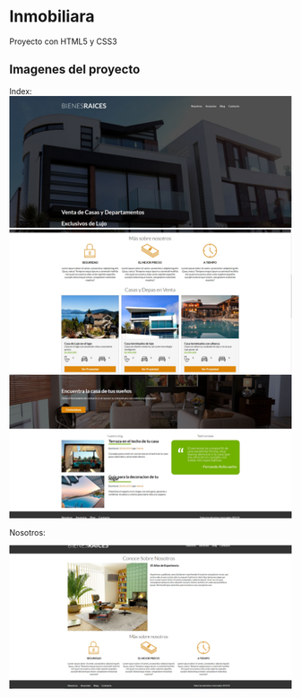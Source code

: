 # Inmobiliara
Proyecto con HTML5 y CSS3 

## Imagenes del proyecto

Index:
![Index 1](https://github.com/FerAgustinAvila/Inmobiliara/blob/master/vista/index1.jpg)
![Index 2](https://github.com/FerAgustinAvila/Inmobiliara/blob/master/vista/index2.jpg)
![Index 3](https://github.com/FerAgustinAvila/Inmobiliara/blob/master/vista/index3.jpg)


Nosotros:

![Nosotros](https://github.com/FerAgustinAvila/Inmobiliara/blob/master/vista/nosotros.jpg)
